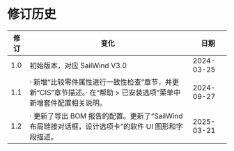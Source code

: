 # 修订历史

| 修订 | 变化 | 日期 |
| --- | --- | --- |
| 1.0 | 初始版本，对应 SailWind V3.0 | 2024-03-25 |
| 1.1 | · 新增“比较零件属性进行一致性检查”章节，并更新“CIS”章节描述。· 在“帮助 > 已安装选项”菜单中新增套件配置相关说明。 | 2024-09-27 |
| 1.2 | · 更新了导出 BOM 报告的配置。更新了“SailWind 布局链接对话框，设计选项卡”的软件 UI 图形和字段描述。 | 2025-03-21 |

